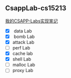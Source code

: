 ## CsappLab-cs15213

[我的CSAPP-Labs实现笔记](https://pkunicor.github.io/2023/03/15/10-59-10/)

- [x]  data Lab 
- [x]  bomb Lab 
- [x]  attack Lab
- [ ]  perf Lab
- [x]  cache lab
- [x]  shell Lab
- [ ]  malloc Lab
- [ ]  proxy Lab
